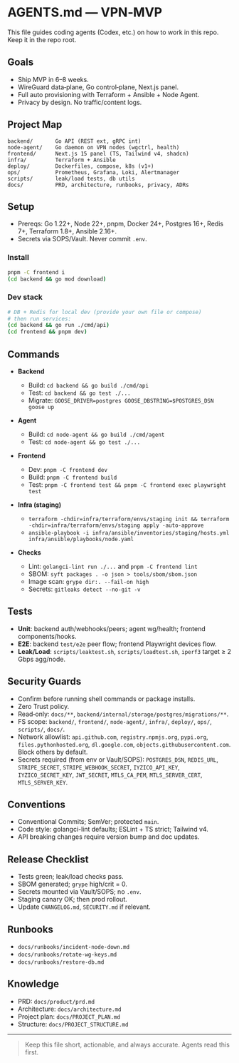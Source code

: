 # AGENTS.md — VPN‑MVP

This file guides coding agents (Codex, etc.) on how to work in this repo. Keep it in the repo root.

## Goals

* Ship MVP in 6–8 weeks.
* WireGuard data‑plane, Go control‑plane, Next.js panel.
* Full auto provisioning with Terraform + Ansible + Node Agent.
* Privacy by design. No traffic/content logs.

## Project Map

```
backend/       Go API (REST ext, gRPC int)
node-agent/    Go daemon on VPN nodes (wgctrl, health)
frontend/      Next.js 15 panel (TS, Tailwind v4, shadcn)
infra/         Terraform + Ansible
deploy/        Dockerfiles, compose, k8s (v1+)
ops/           Prometheus, Grafana, Loki, Alertmanager
scripts/       leak/load tests, db utils
docs/          PRD, architecture, runbooks, privacy, ADRs
```

## Setup

* Prereqs: Go 1.22+, Node 22+, pnpm, Docker 24+, Postgres 16+, Redis 7+, Terraform 1.8+, Ansible 2.16+.
* Secrets via SOPS/Vault. Never commit `.env`.

### Install

```bash
pnpm -C frontend i
(cd backend && go mod download)
```

### Dev stack

```bash
# DB + Redis for local dev (provide your own file or compose)
# then run services:
(cd backend && go run ./cmd/api)
(cd frontend && pnpm dev)
```

## Commands

* **Backend**

  * Build: `cd backend && go build ./cmd/api`
  * Test: `cd backend && go test ./...`
  * Migrate: `GOOSE_DRIVER=postgres GOOSE_DBSTRING=$POSTGRES_DSN goose up`
* **Agent**

  * Build: `cd node-agent && go build ./cmd/agent`
  * Test: `cd node-agent && go test ./...`
* **Frontend**

  * Dev: `pnpm -C frontend dev`
  * Build: `pnpm -C frontend build`
  * Test: `pnpm -C frontend test && pnpm -C frontend exec playwright test`
* **Infra (staging)**

  * `terraform -chdir=infra/terraform/envs/staging init && terraform -chdir=infra/terraform/envs/staging apply -auto-approve`
  * `ansible-playbook -i infra/ansible/inventories/staging/hosts.yml infra/ansible/playbooks/node.yaml`
* **Checks**

  * Lint: `golangci-lint run ./...` and `pnpm -C frontend lint`
  * SBOM: `syft packages . -o json > tools/sbom/sbom.json`
  * Image scan: `grype dir:. --fail-on high`
  * Secrets: `gitleaks detect --no-git -v`

## Tests

* **Unit**: backend auth/webhooks/peers; agent wg/health; frontend components/hooks.
* **E2E**: backend `test/e2e` peer flow; frontend Playwright devices flow.
* **Leak/Load**: `scripts/leaktest.sh`, `scripts/loadtest.sh`, `iperf3` target ≥ 2 Gbps agg/node.

## Security Guards

* Confirm before running shell commands or package installs.
* Zero Trust policy. 
* Read‑only: `docs/**`, `backend/internal/storage/postgres/migrations/**`.
* FS scope: `backend/`, `frontend/`, `node-agent/`, `infra/`, `deploy/`, `ops/`, `scripts/`, `docs/`.
* Network allowlist: `api.github.com`, `registry.npmjs.org`, `pypi.org`, `files.pythonhosted.org`, `dl.google.com`, `objects.githubusercontent.com`. Block others by default.
* Secrets required (from env or Vault/SOPS): `POSTGRES_DSN`, `REDIS_URL`, `STRIPE_SECRET`, `STRIPE_WEBHOOK_SECRET`, `IYZICO_API_KEY`, `IYZICO_SECRET_KEY`, `JWT_SECRET`, `MTLS_CA_PEM`, `MTLS_SERVER_CERT`, `MTLS_SERVER_KEY`.

## Conventions

* Conventional Commits; SemVer; protected `main`.
* Code style: golangci-lint defaults; ESLint + TS strict; Tailwind v4.
* API breaking changes require version bump and doc updates.

## Release Checklist

* Tests green; leak/load checks pass.
* SBOM generated; `grype` high/crit = 0.
* Secrets mounted via Vault/SOPS; no `.env`.
* Staging canary OK; then prod rollout.
* Update `CHANGELOG.md`, `SECURITY.md` if relevant.

## Runbooks

* `docs/runbooks/incident-node-down.md`
* `docs/runbooks/rotate-wg-keys.md`
* `docs/runbooks/restore-db.md`

## Knowledge

* PRD: `docs/product/prd.md`
* Architecture: `docs/architecture.md`
* Project plan: `docs/PROJECT_PLAN.md`
* Structure: `docs/PROJECT_STRUCTURE.md`

---

> Keep this file short, actionable, and always accurate. Agents read this first.
